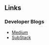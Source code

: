 ## Links

### Developer Blogs

- [Medium]( https://medium.com/@colbyn )
- [SubStack]( https://substack.com/@colbynwadman )

